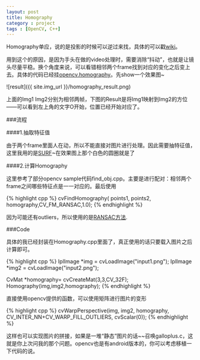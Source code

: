 ```yaml
---
layout: post
title: Homography
category : project
tags : [OpenCV, C++]
---
```


Homography单应，说的是投影的时候可以逆过来找，具体的可以戳[wiki](http://en.wikipedia.org/wiki/Homography)。

用到这个的原因，是因为手头在做的video处理时，需要消除“抖动”，也就是让镜头尽量平稳。换个角度来说，可以看错相邻两个frame找到对应的变化之后变上去。具体的代码已经挂[opencv.homography](http://github.com/qiankanglai/opencv.homography)。先show一个效果图~

![result]({{ site.img_url }}/homography_result.png)

上面的Img1 Img2分别为相邻两帧，下图的Result是将Img1映射到Img2的方位——可以看到左上角的文字O开始，位置已经开始对应了。

###流程

####1.抽取特征值

由于两个frame里面人在动，所以不能直接对图片进行处理。因此需要抽特征值，这里我用的是[SURF](http://en.wikipedia.org/wiki/SURF)~在效果图上那个白色的圆圈就是了

####2.计算Homography

这里参考了部分opencv sample代码find_obj.cpp。主要是进行配对：相邻两个frame之间哪些特征点是一一对应的。最后使用

{% highlight cpp %}
cvFindHomography( points1, points2, homography,CV_FM_RANSAC,1.0);
{% endhighlight %}

因为可能还有outliers，所以使用的是[RANSAC方法](http://en.wikipedia.org/wiki/RANSAC).

###Code

具体的我已经封装在Homography.cpp里面了，真正使用的话只要载入图片之后计算即可。

{% highlight cpp %}
IplImage *img = cvLoadImage("input1.png");
IplImage *img2 = cvLoadImage("input2.png");

CvMat *homography= cvCreateMat(3,3,CV_32F);
Homography(img,img2,homography);
{% endhighlight %}

直接使用opencv提供的函数，可以使用矩阵进行图片的变形

{% highlight cpp %}
cvWarpPerspective(img, img2, homography, CV_INTER_NN+CV_WARP_FILL_OUTLIERS, cvScalar(0));
{% endhighlight %}

这样也可以实现图片的拼接，如果是一堆“静态”图片的话~~召唤galloplus.c，这就是你上次问我的那个问题。opencv也是有android版本的，你可以考虑移植一下代码的说。
